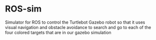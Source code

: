 # ROS-sim
Simulator for ROS to control the Turtlebot Gazebo robot so that it uses visual navigation and obstacle avoidance to search and go to each of the four colored targets that are in our gazebo simulation
